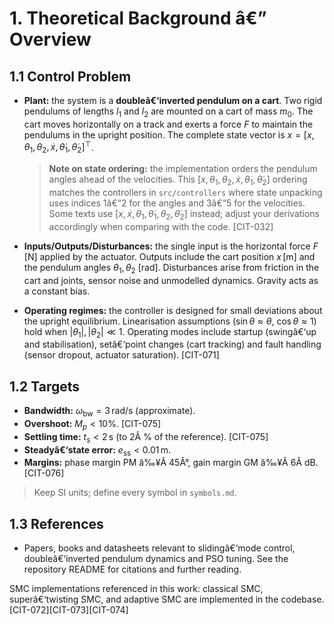 ﻿# 1. Theoretical Background â€” Overview

## 1.1 Control Problem
- **Plant:** the system is a **doubleâ€‘inverted pendulum on a cart**.  Two
  rigid pendulums of lengths $l_1$ and $l_2$ are mounted on a cart of mass
  $m_0$.  The cart moves horizontally on a track and exerts a force $F$
  to maintain the pendulums in the upright position.  The complete state
  vector is $x=[x,\theta_1,\theta_2,\dot{x},\dot{\theta}_1,\dot{\theta}_2]^\top$.

  > **Note on state ordering:** the implementation orders the pendulum angles ahead of the velocities.  This $[x,\theta_1,\theta_2,\dot{x},\dot{\theta}_1,\dot{\theta}_2]$ ordering matches the controllers in `src/controllers` where state unpacking uses indices 1â€“2 for the angles and 3â€“5 for the velocities.  Some texts use $[x,\dot{x},\theta_1,\dot{\theta}_1,\theta_2,\dot{\theta}_2]$ instead; adjust your derivations accordingly when comparing with the code. [CIT-032]
- **Inputs/Outputs/Disturbances:** the single input is the horizontal force
  $F\,[\text{N}]$ applied by the actuator.  Outputs include the cart
  position $x\,[\text{m}]$ and the pendulum angles $\theta_1,\theta_2$
  $[\text{rad}]$.  Disturbances arise from friction in the cart and joints,
  sensor noise and unmodelled dynamics.  Gravity acts as a constant bias.
- **Operating regimes:** the controller is designed for small deviations
  about the upright equilibrium.  Linearisation assumptions ($\sin\theta\approx\theta$,
  $\cos\theta\approx1$) hold when $|\theta_1|,|\theta_2|\ll1$.  Operating
  modes include startup (swingâ€‘up and stabilisation), setâ€‘point changes
  (cart tracking) and fault handling (sensor dropout, actuator saturation). [CIT-071]

## 1.2 Targets
- **Bandwidth:** $\omega_{\mathrm{bw}} = 3\,\text{rad/s}$ (approximate).
- **Overshoot:** $M_p < 10\%$. [CIT-075]
- **Settling time:** $t_s < 2\,\text{s}$ (to 2Â % of the reference). [CIT-075]
- **Steadyâ€‘state error:** $e_{\mathrm{ss}} < 0.01\,\text{m}$.
- **Margins:** phase margin PM â‰¥Â 45Â°, gain margin GM â‰¥Â 6Â dB. [CIT-076]

> Keep SI units; define every symbol in `symbols.md`.

## 1.3 References
- Papers, books and datasheets relevant to slidingâ€‘mode control,
  doubleâ€‘inverted pendulum dynamics and PSO tuning.  See the repository
  README for citations and further reading.

SMC implementations referenced in this work: classical SMC, superâ€‘twisting SMC, and adaptive SMC are implemented in the codebase. [CIT-072][CIT-073][CIT-074]
